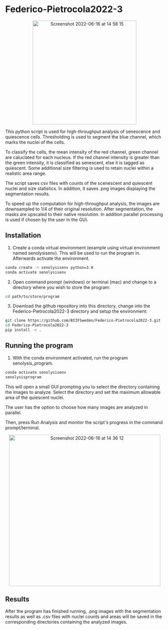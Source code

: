 # Federico-Pietrocola2022-3

<p align="center">
<img width="330" alt="Screenshot 2022-06-16 at 14 58 15" src="https://user-images.githubusercontent.com/43760657/174074881-ed73abe6-9f27-4cf0-bfc1-7f0183d9a64a.png">
</p>

This python script is used for high-throughput analysis of senescence and quiescence cells. Thresholding is used to segment the blue channel, which marks the nuclei of the cells.

To classify the cells, the mean intensity of the red channel, green channel are caluclated for each nucleus. If the red channel intensity is greater than the green intensity, it is classified as senescent, else it is tagged as quiescent. Some additional size filtering is used to retain nuclei within a realistic area range.

The script saves csv files with counts of the scenescent and quiescent nuclei and size statistics. In addition, it saves .png images displaying the segmentation results.

To speed up the computation for high-throughput analysis, the images are downsampled to 1/4 of their original resolution. After segmentation, the masks are upscaled to their native resolution. In addition parallel processing is used if chosen by the user in the GUI.

## Installation

1. Create a conda virtual environment (example using virtual environment named senolysisenv). This will be used to run the program in. Afterwards activate the environment.
```bash
conda create -n senolysisenv python=3.9
conda activate senolysisenv
```

2. Open command prompt (windows) or terminal (mac) and change to a directory where you wish to store the program:

```bash
cd path/to/store/program
```

3. Download the github repository into this directory, change into the Federico-Pietrocola2022-3 directory and setup the environment:
```bash
git clone https://github.com/BIIFSweden/Federico-Pietrocola2022-3.git
cd Federico-Pietrocola2022-3
pip install -e .
```

## Running the program

1. With the conda environment activated, run the program senolysis_program.
```bash
conda activate senolysisenv
senolysisprogram
```
This will open a small GUI prompting you to select the directory containing the images to analyze. Select the directory and set the maximum allowable area of the quiescent nuclei.

The user has the option to choose how many images are analyzed in parallel.

Then, press Run Analysis and monitor the script's progress in the command prompt/terminal.

<p align="center">
<img width="481" alt="Screenshot 2022-06-16 at 14 36 12" src="https://user-images.githubusercontent.com/43760657/174070999-0789315e-a3d7-4904-b365-944b0b6d8d85.png">
</p>


## Results
After the program has finished running, .png images with the segmentation results as well as .csv files with nuclei counts and areas will be saved in the corresponding directories containing the analyzed images.
